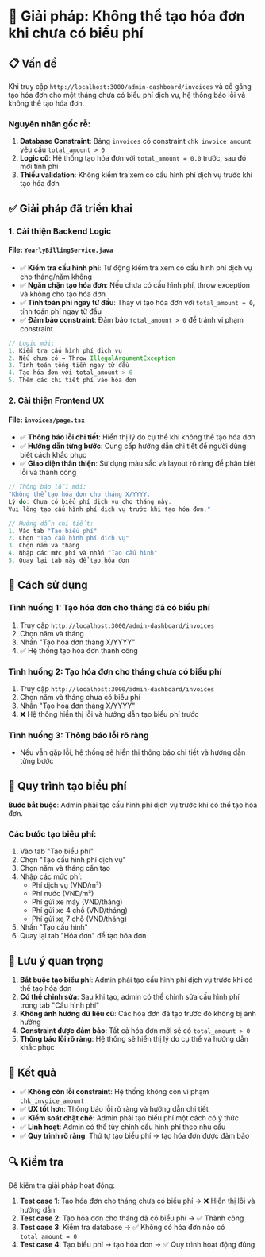 # 🔧 Giải pháp: Không thể tạo hóa đơn khi chưa có biểu phí

## 📋 Vấn đề

Khi truy cập `http://localhost:3000/admin-dashboard/invoices` và cố gắng tạo hóa đơn cho một tháng chưa có biểu phí dịch vụ, hệ thống báo lỗi và không thể tạo hóa đơn.

### Nguyên nhân gốc rễ:
1. **Database Constraint**: Bảng `invoices` có constraint `chk_invoice_amount` yêu cầu `total_amount > 0`
2. **Logic cũ**: Hệ thống tạo hóa đơn với `total_amount = 0.0` trước, sau đó mới tính phí
3. **Thiếu validation**: Không kiểm tra xem có cấu hình phí dịch vụ trước khi tạo hóa đơn

## ✅ Giải pháp đã triển khai

### 1. **Cải thiện Backend Logic**

#### File: `YearlyBillingService.java`
- ✅ **Kiểm tra cấu hình phí**: Tự động kiểm tra xem có cấu hình phí dịch vụ cho tháng/năm không
- ✅ **Ngăn chặn tạo hóa đơn**: Nếu chưa có cấu hình phí, throw exception và không cho tạo hóa đơn
- ✅ **Tính toán phí ngay từ đầu**: Thay vì tạo hóa đơn với `total_amount = 0`, tính toán phí ngay từ đầu
- ✅ **Đảm bảo constraint**: Đảm bảo `total_amount > 0` để tránh vi phạm constraint

```java
// Logic mới:
1. Kiểm tra cấu hình phí dịch vụ
2. Nếu chưa có → Throw IllegalArgumentException
3. Tính toán tổng tiền ngay từ đầu
4. Tạo hóa đơn với total_amount > 0
5. Thêm các chi tiết phí vào hóa đơn
```

### 2. **Cải thiện Frontend UX**

#### File: `invoices/page.tsx`
- ✅ **Thông báo lỗi chi tiết**: Hiển thị lý do cụ thể khi không thể tạo hóa đơn
- ✅ **Hướng dẫn từng bước**: Cung cấp hướng dẫn chi tiết để người dùng biết cách khắc phục
- ✅ **Giao diện thân thiện**: Sử dụng màu sắc và layout rõ ràng để phân biệt lỗi và thành công

```typescript
// Thông báo lỗi mới:
"Không thể tạo hóa đơn cho tháng X/YYYY. 
Lý do: Chưa có biểu phí dịch vụ cho tháng này. 
Vui lòng tạo cấu hình phí dịch vụ trước khi tạo hóa đơn."

// Hướng dẫn chi tiết:
1. Vào tab "Tạo biểu phí"
2. Chọn "Tạo cấu hình phí dịch vụ"
3. Chọn năm và tháng
4. Nhập các mức phí và nhấn "Tạo cấu hình"
5. Quay lại tab này để tạo hóa đơn
```

## 🚀 Cách sử dụng

### Tình huống 1: Tạo hóa đơn cho tháng đã có biểu phí
1. Truy cập `http://localhost:3000/admin-dashboard/invoices`
2. Chọn năm và tháng
3. Nhấn "Tạo hóa đơn tháng X/YYYY"
4. ✅ Hệ thống tạo hóa đơn thành công

### Tình huống 2: Tạo hóa đơn cho tháng chưa có biểu phí
1. Truy cập `http://localhost:3000/admin-dashboard/invoices`
2. Chọn năm và tháng chưa có biểu phí
3. Nhấn "Tạo hóa đơn tháng X/YYYY"
4. ❌ Hệ thống hiển thị lỗi và hướng dẫn tạo biểu phí trước

### Tình huống 3: Thông báo lỗi rõ ràng
- Nếu vẫn gặp lỗi, hệ thống sẽ hiển thị thông báo chi tiết và hướng dẫn từng bước

## 🔧 Quy trình tạo biểu phí

**Bước bắt buộc**: Admin phải tạo cấu hình phí dịch vụ trước khi có thể tạo hóa đơn.

### Các bước tạo biểu phí:
1. Vào tab "Tạo biểu phí" 
2. Chọn "Tạo cấu hình phí dịch vụ"
3. Chọn năm và tháng cần tạo
4. Nhập các mức phí:
   - Phí dịch vụ (VND/m²)
   - Phí nước (VND/m³) 
   - Phí gửi xe máy (VND/tháng)
   - Phí gửi xe 4 chỗ (VND/tháng)
   - Phí gửi xe 7 chỗ (VND/tháng)
5. Nhấn "Tạo cấu hình"
6. Quay lại tab "Hóa đơn" để tạo hóa đơn

## 📝 Lưu ý quan trọng

1. **Bắt buộc tạo biểu phí**: Admin phải tạo cấu hình phí dịch vụ trước khi có thể tạo hóa đơn
2. **Có thể chỉnh sửa**: Sau khi tạo, admin có thể chỉnh sửa cấu hình phí trong tab "Cấu hình phí"
3. **Không ảnh hưởng dữ liệu cũ**: Các hóa đơn đã tạo trước đó không bị ảnh hưởng
4. **Constraint được đảm bảo**: Tất cả hóa đơn mới sẽ có `total_amount > 0`
5. **Thông báo lỗi rõ ràng**: Hệ thống sẽ hiển thị lý do cụ thể và hướng dẫn khắc phục

## 🎯 Kết quả

- ✅ **Không còn lỗi constraint**: Hệ thống không còn vi phạm `chk_invoice_amount`
- ✅ **UX tốt hơn**: Thông báo lỗi rõ ràng và hướng dẫn chi tiết
- ✅ **Kiểm soát chặt chẽ**: Admin phải tạo biểu phí một cách có ý thức
- ✅ **Linh hoạt**: Admin có thể tùy chỉnh cấu hình phí theo nhu cầu
- ✅ **Quy trình rõ ràng**: Thứ tự tạo biểu phí → tạo hóa đơn được đảm bảo

## 🔍 Kiểm tra

Để kiểm tra giải pháp hoạt động:

1. **Test case 1**: Tạo hóa đơn cho tháng chưa có biểu phí → ❌ Hiển thị lỗi và hướng dẫn
2. **Test case 2**: Tạo hóa đơn cho tháng đã có biểu phí → ✅ Thành công  
3. **Test case 3**: Kiểm tra database → ✅ Không có hóa đơn nào có `total_amount = 0`
4. **Test case 4**: Tạo biểu phí → tạo hóa đơn → ✅ Quy trình hoạt động đúng
